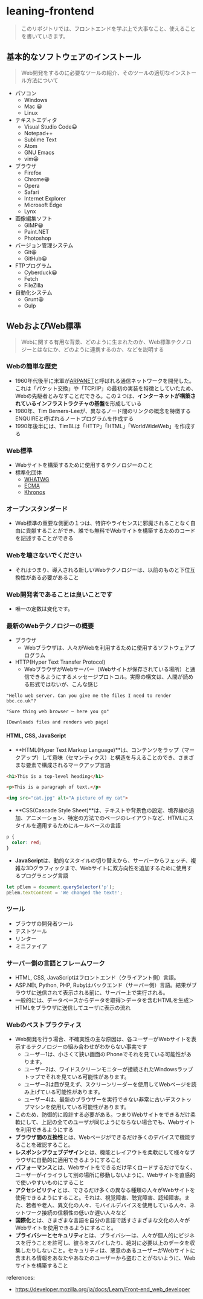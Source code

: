 # leaning-frontend

> このリポジトリでは、フロントエンドを学ぶ上で大事なこと、使えることを書いていきます。



## 基本的なソフトウェアのインストール

> Web開発をするのに必要なツールの紹介、そのツールの適切なインストール方法について

- パソコン
  - Windows
  - Mac 😀
  - Linux
- テキストエディタ
  - Visual Studio Code😀
  - Notepad++
  - Sublime Text
  - Atom
  - GNU Emacs
  - vim😀
- ブラウザ
  - Firefox
  - Chrome😀
  - Opera
  - Safari
  - Internet Explorer
  - Microsoft Edge
  - Lynx
- 画像編集ソフト
  - GIMP😀
  - Paint.NET
  - Photoshop
- バージョン管理システム
  - Git😀
  - GitHub😀
- FTPプログラム
  - Cyberduck😀
  - Fetch
  - FileZilla
- 自動化システム
  - Grunt😀
  - Gulp



## WebおよびWeb標準

> Webに関する有用な背景、どのように生まれたのか、Web標準テクノロジーとはなにか、どのように連携するのか、などを説明する

### Webの簡単な歴史

- 1960年代後半に米軍が[ARPANET](https://developer.mozilla.org/en-US/docs/Glossary/Arpanet)と呼ばれる通信ネットワークを開発した。これは「パケット交換」や「TCP/IP」の最初の実装を特徴としていたため、Webの先駆者とみなすことだできる。この２つは、**インターネットが構築されているインフラストラクチャの基盤**を形成している
- 1980年、Tim Berners-Leeが、異なるノード間のリンクの概念を特徴するENQUIREと呼ばれるノートプログラムを作成する
- 1990年後半には、TimBLは「HTTP」「HTML」「WorldWideWeb」を作成する

### Web標準

- Webサイトを構築するために使用するテクノロジーのこと
- 標準化団体
  - [WHATWG](https://whatwg.org/)
  - [ECMA](https://www.ecma-international.org/)
  - [Khronos](https://www.khronos.org/)

### オープンスタンダード

- Web標準の重要な側面の１つは、特許やライセンスに邪魔されることなく自由に貢献することができ、誰でも無料でWebサイトを構築するためのコードを記述することができる

### Webを壊さないでください

- それはつまり、導入される新しいWebテクノロジーは、以前のものと下位互換性がある必要があること

### Web開発者であることは良いことです

- 唯一の定数は変化です。

### 最新のWebテクノロジーの概要

- ブラウザ
  - Webブラウザは、人々がWebを利用するために使用するソフトウェアプログラム
- HTTP(Hyper Text Transfer Protocol)
  - WebブラウザがWebサーバー（Webサイトが保存されている場所）と通信できるようにするメッセージプロトコル。実際の構文は、人間が読める形式ではないが、こんな感じ

```text
"Hello web server. Can you give me the files I need to render bbc.co.uk"?

"Sure thing web browser — here you go"

[Downloads files and renders web page]
```

#### HTML, CSS, JavaScript
- **HTML(Hyper Text Markup Language)**は、コンテンツをラップ（マークアップ）して意味（セマンティクス）と構造を与えることのでき、さまざまな要素で構成されるマークアップ言語

```html
<h1>This is a top-level heading</h1>

<p>This is a paragraph of text.</p>

<img src="cat.jpg" alt="A picture of my cat">
```

- **CSS(Cascade Style Sheet)**は、テキストや背景色の設定、境界線の追加、アニメーション、特定の方法でのページのレイアウトなど、HTMLにスタイルを適用するためにルールベースの言語

```css
p {
  color: red;
}
```

- **JavaScript**は、動的なスタイルの切り替えから、サーバーからフェッチ、複雑な3Dグラフィックまで、Webサイトに双方向性を追加するために使用するプログラミング言語

```javascript
let pElem = document.querySelector('p');
pElem.textContent = 'We changed the text!';
```

### ツール

- ブラウザの開発者ツール
- テストツール
- リンター
- ミニファイア

### サーバー側の言語とフレームワーク

- HTML, CSS, JavaScriptはフロントエンド（クライアント側）言語。
- ASP.NEt, Python, PHP, Rubyはバックエンド（サーバー側）言語。結果がブラウザに送信されて表示される前に、サーバー上で実行される。
- 一般的には、データベースからデータを取得＞データを含むHTMLを生成＞HTMLをブラウザに送信してユーザに表示の流れ

### Webのベストプラクティス

- Web開発を行う場合、不確実性の主な原因は、各ユーザーがWebサイトを表示するテクノロジーの組み合わせがわからない事実です
  - ユーザー1は、小さくて狭い画面のiPhoneでそれを見ている可能性があります。
  - ユーザー2は、ワイドスクリーンモニターが接続されたWindowsラップトップでそれを見ている可能性があります。
  - ユーザー3は目が見えず、スクリーンリーダーを使用してWebページを読み上げている可能性があります。
  - ユーザー4は、最新のブラウザーを実行できない非常に古いデスクトップマシンを使用している可能性があります。
- このため、防御的に設計する必要がある。つまりWebサイトをできるだけ柔軟にして、上記の全てのユーザが同じようにならない場合でも、Webサイトを利用できるようにする
- **ブラウザ間の互換性**とは、Webページができるだけ多くのデバイスで機能することを確認すること。
- **レスポンシブウェブデザイン**とは、機能とレイアウトを柔軟にして様々なブラウザに自動的に適用できるようにすること
- **パフォーマンス**とは、Webサイトをできるだけ早くロードするだけでなく、ユーザーがイライラして別の場所に移動しないように、Webサイトを直感的で使いやすいものにすること
- **アクセシビリティ**とは、できるだけ多くの異なる種類の人々がWebサイトを使用できるようにすること。それは、視覚障害、聴覚障害、認知障害。また、若者や老人、異文化の人々、モバイルデバイスを使用している人々、ネットワーク接続の信頼性の低いか遅い人々など
- **国際化**とは、さまざまな言語を自分の言語で話すさまざまな文化の人々がWebサイトを使用できるようにすること。
- **プライバシーとセキュリティ**とは、プライバシーは、人々が個人的にビジネスを行うことを許可し、彼らをスパイしたり、絶対に必要以上のデータを収集したりしないこと。セキュリティは、悪意のあるユーザーがWebサイトに含まれる情報をあなたやあなたのユーザーから盗むことがないように、Webサイトを構築すること

references:

- https://developer.mozilla.org/ja/docs/Learn/Front-end_web_developer
